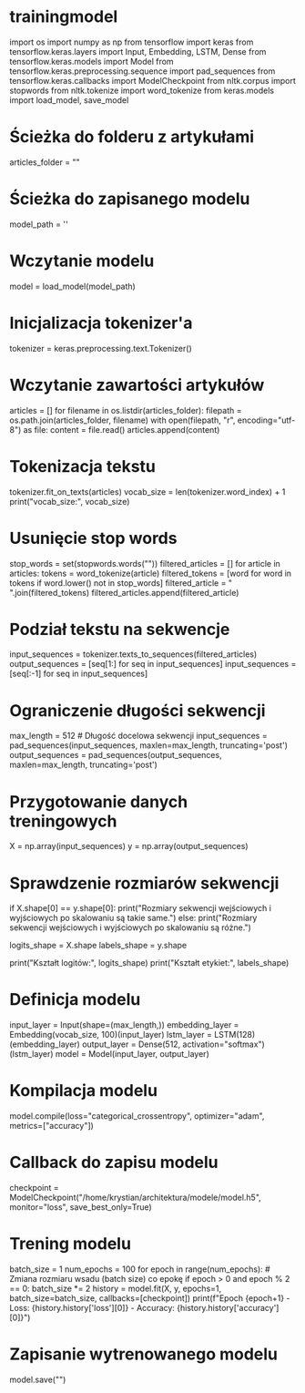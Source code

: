 # trainingmodel
import os
import numpy as np
from tensorflow import keras
from tensorflow.keras.layers import Input, Embedding, LSTM, Dense
from tensorflow.keras.models import Model
from tensorflow.keras.preprocessing.sequence import pad_sequences
from tensorflow.keras.callbacks import ModelCheckpoint
from nltk.corpus import stopwords
from nltk.tokenize import word_tokenize
from keras.models import load_model, save_model
# Ścieżka do folderu z artykułami
articles_folder = ""
# Ścieżka do zapisanego modelu
model_path = ''
# Wczytanie modelu
model = load_model(model_path)
# Inicjalizacja tokenizer'a
tokenizer = keras.preprocessing.text.Tokenizer()

# Wczytanie zawartości artykułów
articles = []
for filename in os.listdir(articles_folder):
    filepath = os.path.join(articles_folder, filename)
    with open(filepath, "r", encoding="utf-8") as file:
        content = file.read()
        articles.append(content)

# Tokenizacja tekstu
tokenizer.fit_on_texts(articles)
vocab_size = len(tokenizer.word_index) + 1
print("vocab_size:", vocab_size)
# Usunięcie stop words
stop_words = set(stopwords.words(""))
filtered_articles = []
for article in articles:
    tokens = word_tokenize(article)
    filtered_tokens = [word for word in tokens if word.lower() not in stop_words]
    filtered_article = " ".join(filtered_tokens)
    filtered_articles.append(filtered_article)

# Podział tekstu na sekwencje
input_sequences = tokenizer.texts_to_sequences(filtered_articles)
output_sequences = [seq[1:] for seq in input_sequences]
input_sequences = [seq[:-1] for seq in input_sequences]

# Ograniczenie długości sekwencji
max_length = 512  # Długość docelowa sekwencji
input_sequences = pad_sequences(input_sequences, maxlen=max_length, truncating='post')
output_sequences = pad_sequences(output_sequences, maxlen=max_length, truncating='post')

# Przygotowanie danych treningowych
X = np.array(input_sequences)
y = np.array(output_sequences)

# Sprawdzenie rozmiarów sekwencji
if X.shape[0] == y.shape[0]:
    print("Rozmiary sekwencji wejściowych i wyjściowych po skalowaniu są takie same.")
else:
    print("Rozmiary sekwencji wejściowych i wyjściowych po skalowaniu są różne.")

logits_shape = X.shape
labels_shape = y.shape

print("Kształt logitów:", logits_shape)
print("Kształt etykiet:", labels_shape)

# Definicja modelu
input_layer = Input(shape=(max_length,))
embedding_layer = Embedding(vocab_size, 100)(input_layer)
lstm_layer = LSTM(128)(embedding_layer)
output_layer = Dense(512, activation="softmax")(lstm_layer)
model = Model(input_layer, output_layer)

# Kompilacja modelu
model.compile(loss="categorical_crossentropy", optimizer="adam", metrics=["accuracy"])

# Callback do zapisu modelu
checkpoint = ModelCheckpoint("/home/krystian/architektura/modele/model.h5", monitor="loss", save_best_only=True)

# Trening modelu
batch_size = 1
num_epochs = 100
for epoch in range(num_epochs):
    # Zmiana rozmiaru wsadu (batch size) co epokę
    if epoch > 0 and epoch % 2 == 0:
        batch_size *= 2
    history = model.fit(X, y, epochs=1, batch_size=batch_size, callbacks=[checkpoint])
    print(f"Epoch {epoch+1} - Loss: {history.history['loss'][0]} - Accuracy: {history.history['accuracy'][0]}")

# Zapisanie wytrenowanego modelu
model.save("")
